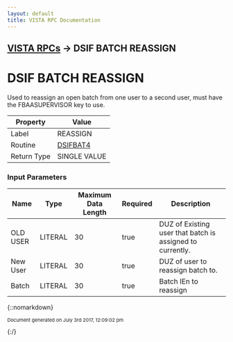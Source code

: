 ```yaml
---
layout: default
title: VISTA RPC Documentation
---
```


## [VISTA RPCs](TableOfContents) &#8594; DSIF BATCH REASSIGN
# DSIF BATCH REASSIGN

Used to reassign an open batch from one user to a second user, must have the FBAASUPERVISOR key to use.

Property | Value
--- | ---
Label | REASSIGN
Routine | [DSIFBAT4](http://code.osehra.org/dox/Routine_DSIFBAT4_source.html)
Return Type | SINGLE VALUE


### Input Parameters

Name | Type | Maximum Data Length | Required | Description
--- | --- | --- | --- | ---
OLD USER | LITERAL | 30 | true | DUZ of Existing user that batch is assigned to currently.
New User | LITERAL | 30 | true | DUZ of user to reassign batch to.
Batch | LITERAL | 30 | true | Batch IEn to reassign



{::nomarkdown} <br/><p style="font-size: 11px">Document generated on July 3rd 2017, 12:09:02 pm</p>{:/}